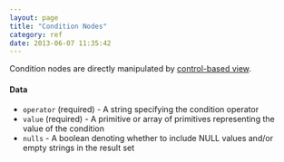 ```yaml
---
layout: page
title: "Condition Nodes"
category: ref
date: 2013-06-07 11:35:42
---
```


Condition nodes are directly manipulated by [control-based view](). 

#### Data

- `operator` (required) - A string specifying the condition operator
- `value` (required) - A primitive or array of primitives representing the value of the condition
- `nulls` - A boolean denoting whether to include NULL values and/or empty strings in the result set
